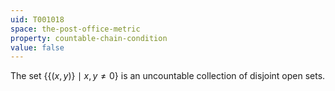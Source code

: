 ```yaml
---
uid: T001018
space: the-post-office-metric
property: countable-chain-condition
value: false
---
```

The set $\{\{(x,y)\}\mid x,y\ne 0\}$ is an uncountable collection of disjoint open sets.

